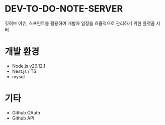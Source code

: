 # DEV-TO-DO-NOTE-SERVER
깃허브 이슈, 스프린트를 활용하여 개발자 일정을 효율적으로 관리하기 위한 플랫폼 서버




# 개발 환경
- Node.js v20.12.1
- Nest.js / TS
- mysql




# 기타
- Github OAuth
- Github API
